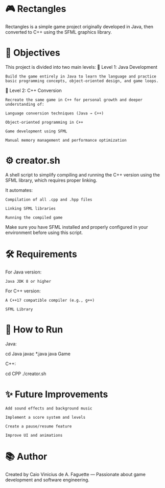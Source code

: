 # 🎮 Rectangles

Rectangles is a simple game project originally developed in Java, then converted to C++ using the SFML graphics library.

# 📌 Objectives

This project is divided into two main levels:
🔹 Level 1: Java Development

    Build the game entirely in Java to learn the language and practice basic programming concepts, object-oriented design, and game loops.

🔹 Level 2: C++ Conversion

    Recreate the same game in C++ for personal growth and deeper understanding of:

    Language conversion techniques (Java → C++)

    Object-oriented programming in C++

    Game development using SFML

    Manual memory management and performance optimization

# ⚙️ creator.sh

A shell script to simplify compiling and running the C++ version using the SFML library, which requires proper linking.

It automates:

    Compilation of all .cpp and .hpp files

    Linking SFML libraries

    Running the compiled game

Make sure you have SFML installed and properly configured in your environment before using this script.

# 🛠️ Requirements
For Java version:

    Java JDK 8 or higher

For C++ version:

    A C++17 compatible compiler (e.g., g++)

    SFML Library

# 🚀 How to Run
Java:

cd Java
javac *.java
java Game

C++:

cd CPP
./creator.sh

# ✨ Future Improvements

    Add sound effects and background music

    Implement a score system and levels

    Create a pause/resume feature

    Improve UI and animations

# 📚 Author

Created by Caio Vinicius de A. Faguette — Passionate about game development and software engineering.